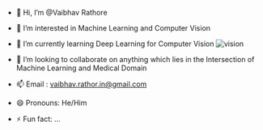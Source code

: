 - 👋 Hi, I’m @Vaibhav Rathore
- 👀 I’m interested in Machine Learning and Computer Vision
- 🌱 I’m currently learning Deep Learning for Computer Vision ![vision](https://github.com/Vaibhavrathore1999/Vaibhavrathore1999/assets/138644750/7117760b-f681-4e47-a0f8-032528a0d4fd)

- 💞️ I’m looking to collaborate on anything which lies in the Intersection of Machine Learning and Medical Domain
- 📫 Email : vaibhav.rathor.in@gmail.com
- 😄 Pronouns: He/Him
- ⚡ Fun fact: ...

<!---
Vaibhavrathore1999/Vaibhavrathore1999 is a ✨ special ✨ repository because its `README.md` (this file) appears on your GitHub profile.
You can click the Preview link to take a look at your changes.
--->

